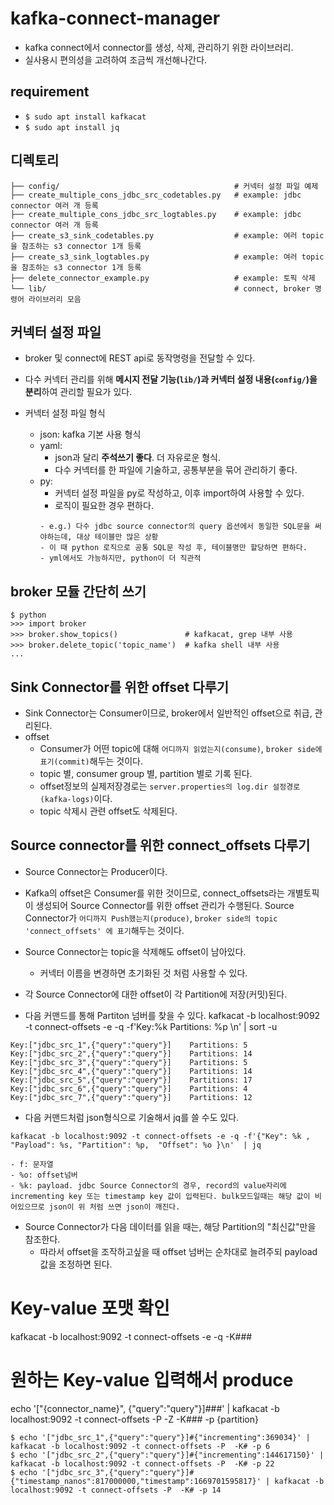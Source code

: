 # kafka-connect-manager
- kafka connect에서 connector를 생성, 삭제, 관리하기 위한 라이브러리.
- 실사용시 편의성을 고려하여 조금씩 개선해나간다.

## requirement
- `$ sudo apt install kafkacat`
- `$ sudo apt install jq`

## 디렉토리
```
├── config/                                       # 커넥터 설정 파일 예제
├── create_multiple_cons_jdbc_src_codetables.py   # example: jdbc connector 여러 개 등록
├── create_multiple_cons_jdbc_src_logtables.py    # example: jdbc connector 여러 개 등록
├── create_s3_sink_codetables.py                  # example: 여러 topic을 참조하는 s3 connector 1개 등록
├── create_s3_sink_logtables.py                   # example: 여러 topic을 참조하는 s3 connector 1개 등록
├── delete_connector_example.py                   # example: 토픽 삭제
└── lib/                                          # connect, broker 명령어 라이브러리 모음
```

## 커넥터 설정 파일
- broker 및 connect에 REST api로 동작명령을 전달할 수 있다.
- 다수 커넥터 관리를 위해 **메시지 전달 기능(`lib/`)과 커넥터 설정 내용(`config/`)을 분리**하여 관리할 필요가 있다.

- 커넥터 설정 파일 형식
    - json: kafka 기본 사용 형식
    - yaml:
        - json과 달리 **주석쓰기 좋다**. 더 자유로운 형식.
        - 다수 커넥터를 한 파일에 기술하고, 공통부분을 묶어 관리하기 좋다.
    - py:
        - 커넥터 설정 파일을 py로 작성하고, 이후 import하여 사용할 수 있다.
        - 로직이 필요한 경우 편하다.
        ```
        - e.g.) 다수 jdbc source connector의 query 옵션에서 동일한 SQL문을 써야하는데, 대상 테이블만 많은 상황
        - 이 때 python 로직으로 공통 SQL문 작성 후, 테이블명만 할당하면 편하다.
        - yml에서도 가능하지만, python이 더 직관적
        ```

## broker 모듈 간단히 쓰기
```
$ python
>>> import broker
>>> broker.show_topics()               # kafkacat, grep 내부 사용
>>> broker.delete_topic('topic_name')  # kafka shell 내부 사용
...
```

## Sink Connector를 위한 offset 다루기
- Sink Connector는 Consumer이므로, broker에서 일반적인 offset으로 취급, 관리된다.
- offset
    - Consumer가 어떤 topic에 대해 `어디까지 읽었는지(consume)`, `broker side에 표기(commit)`해두는 것이다.
    - topic 별, consumer group 별, partition 별로 기록 된다.
    - offset정보의 실제저장경로는 `server.properties의 log.dir 설정경로(kafka-logs)`이다.
    - topic 삭제시 관련 offset도 삭제된다.

## Source connector를 위한 connect_offsets 다루기
- Source Connector는 Producer이다.
- Kafka의 offset은 Consumer를 위한 것이므로, connect_offsets라는 개별토픽이 생성되어 Source Connector를 위한 offset 관리가 수행된다. Source Connector가 `어디까지 Push했는지(produce)`, `broker side의 topic 'connect_offsets' 에 표기`해두는 것이다.

- Source Connector는 topic을 삭제해도 offset이 남아있다.
    - 커넥터 이름을 변경하면 초기화된 것 처럼 사용할 수 있다.

- 각 Source Connector에 대한 offset이 각 Partition에 저장(커밋)된다.
- 다음 커맨드를 통해 Partiton 넘버를 찾을 수 있다.
kafkacat -b localhost:9092 -t connect-offsets -e -q -f'Key:%k Partitions: %p \n' | sort -u
```
Key:["jdbc_src_1",{"query":"query"}]    Partitions: 5
Key:["jdbc_src_2",{"query":"query"}]    Partitions: 14
Key:["jdbc_src_3",{"query":"query"}]    Partitions: 5
Key:["jdbc_src_4",{"query":"query"}]    Partitions: 14
Key:["jdbc_src_5",{"query":"query"}]    Partitions: 17
Key:["jdbc_src_6",{"query":"query"}]    Partitions: 4
Key:["jdbc_src_7",{"query":"query"}]    Partitions: 12
```

- 다음 커맨드처럼 json형식으로 기술해서 jq를 쓸 수도 있다.
```
kafkacat -b localhost:9092 -t connect-offsets -e -q -f'{"Key": %k , "Payload": %s, "Partition": %p,  "Offset": %o }\n'  | jq
```
```
- f: 문자열
- %o: offset넘버
- %k: payload. jdbc Source Connector의 경우, record의 value자리에 incrementing key 또는 timestamp key 값이 입력된다. bulk모드일때는 해당 값이 비어있으므로 json이 위 처럼 쓰면 json이 깨진다.
```

- Source Connector가 다음 데이터를 읽을 때는, 해당 Partition의 "최신값"만을 참조한다.
	- 따라서 offset을 조작하고싶을 때 offset 넘버는 순차대로 늘려주되 payload 값을 조정하면 된다.

# Key-value 포맷 확인
kafkacat -b localhost:9092 -t connect-offsets -e -q -K###

# 원하는 Key-value 입력해서 produce
echo '["{connector_name}", {"query":"query"}]###' | kafkacat -b localhost:9092 -t connect-offsets -P -Z -K### -p {partition}

```
$ echo '["jdbc_src_1",{"query":"query"}]#{"incrementing":369034}' | kafkacat -b localhost:9092 -t connect-offsets -P  -K# -p 6
$ echo '["jdbc_src_2",{"query":"query"}]#{"incrementing":144617150}' | kafkacat -b localhost:9092 -t connect-offsets -P  -K# -p 22
$ echo '["jdbc_src_3",{"query":"query"}]#{"timestamp_nanos":817000000,"timestamp":1669701595817}' | kafkacat -b localhost:9092 -t connect-offsets -P  -K# -p 14
```